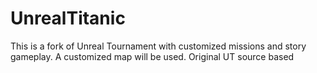 # UnrealTitanic
This is a fork of Unreal Tournament with customized missions and story gameplay. A customized map will be used. Original UT source based

